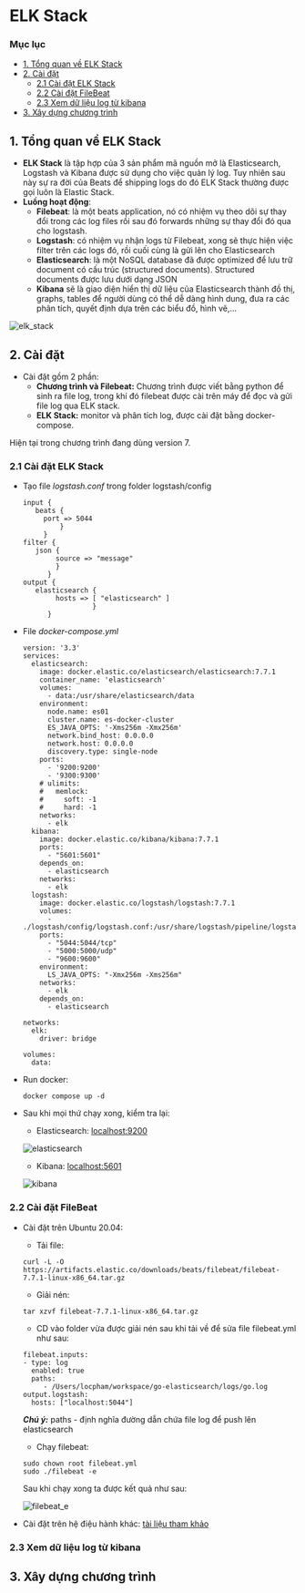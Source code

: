 # ELK Stack

### Mục lục 
* [1. Tổng quan về ELK Stack](#overview)
* [2. Cài đặt](#install)
    * [2.1 Cài đặt ELK Stack](#elk_stack_install)
    * [2.2 Cài đặt FileBeat](#filebeat_install)
    * [2.3 Xem dữ liệu log từ kibana](#log_kibana)
* [3. Xây dựng chương trình](#application)

<a name="overview"></a>
## 1. Tổng quan về ELK Stack

- **ELK Stack** là tập hợp của 3 sản phẩm mã nguồn mở là Elasticsearch, Logstash và Kibana được sử dụng cho việc quản lý log. Tuy nhiên sau này sự ra đời của Beats để shipping logs do đó ELK Stack thường được gọi luôn là Elastic Stack. 
-  **Luồng hoạt động**:
    - **Filebeat**: là một beats application, nó có nhiệm vụ theo dõi sự thay đổi trong các log files rồi sau đó forwards những sự thay đổi đó qua cho logstash.
    - **Logstash**: có nhiệm vụ nhận logs từ Filebeat, xong sẽ thực hiện việc filter trên các logs đó, rồi cuối cùng là gửi lên cho Elasticsearch
    - **Elasticsearch**: là một NoSQL database đã được optimized để lưu trữ document có cấu trúc (structured documents). Structured documents được lưu dưới dạng JSON
    - **Kibana** sẽ là giao diện hiển thị dữ liệu của Elasticsearch thành đồ thị, graphs, tables để người dùng có thể dễ dàng hình dung, đưa ra các phân tích, quyết định dựa trên các biểu đồ, hình vẽ,…

![elk_stack](https://user-images.githubusercontent.com/103992475/182336538-2583ec35-aeab-4384-9186-67dabbdb1d04.png)


<a name="install"></a>
## 2. Cài đặt 
* Cài đặt gồm 2 phần:
    * **Chương trình và Filebeat:** Chương trình được viết bằng python để sinh ra file log, trong khí đó filebeat được cài trên máy để đọc và gửi file log qua ELK stack.
    * **ELK Stack:** monitor và phân tích log, được cài đặt bằng docker-compose.  

Hiện tại trong chương trình đang dùng version 7.

<a name="elk_stack_install"></a>
### 2.1 Cài đặt ELK Stack 

* Tạo file *logstash.conf* trong folder logstash/config
   ```
   input {
      beats {
        port => 5044
            }
        }
   filter {
      json {
           source => "message"
           }
         }
   output {
      elasticsearch {
           hosts => [ "elasticsearch" ]
                    }
         }
   ```
*  File *docker-compose.yml*
   ```
   version: '3.3'
   services:
     elasticsearch:
       image: docker.elastic.co/elasticsearch/elasticsearch:7.7.1
       container_name: 'elasticsearch'
       volumes:
         - data:/usr/share/elasticsearch/data
       environment:
         node.name: es01
         cluster.name: es-docker-cluster
         ES_JAVA_OPTS: '-Xms256m -Xmx256m'
         network.bind_host: 0.0.0.0
         network.host: 0.0.0.0
         discovery.type: single-node
       ports:
         - '9200:9200'
         - '9300:9300'
       # ulimits:
       #   memlock:
       #     soft: -1
       #     hard: -1
       networks:
         - elk
     kibana:
       image: docker.elastic.co/kibana/kibana:7.7.1
       ports:
         - "5601:5601"
       depends_on:
         - elasticsearch
       networks:
         - elk
     logstash:
       image: docker.elastic.co/logstash/logstash:7.7.1
       volumes:
         - ./logstash/config/logstash.conf:/usr/share/logstash/pipeline/logstash.conf:ro
       ports:
         - "5044:5044/tcp"
         - "5000:5000/udp"
         - "9600:9600"
       environment:
         LS_JAVA_OPTS: "-Xmx256m -Xms256m"
       networks:
         - elk
       depends_on:
         - elasticsearch

   networks:
     elk:
       driver: bridge

   volumes:
     data:
   ```
* Run docker:
   ```
   docker compose up -d
   ```
* Sau khi mọi thứ chạy xong, kiểm tra lại:
   * Elasticsearch: [localhost:9200](http://localhost:9200/)
   
   ![elasticsearch](https://user-images.githubusercontent.com/103992475/182545817-1d6521be-e727-42a0-83a5-0731dd5b24e2.png)
   
   * Kibana: [localhost:5601](http://localhost:5601/)

   ![kibana](https://user-images.githubusercontent.com/103992475/182546061-71ae7ff9-b9b6-474f-a93d-c5b4dc463eb1.png)
   

<a name="filebeat_install"></a>
### 2.2 Cài đặt FileBeat

* Cài đặt trên Ubuntu 20.04:
    * Tải file:
    ```
    curl -L -O https://artifacts.elastic.co/downloads/beats/filebeat/filebeat-7.7.1-linux-x86_64.tar.gz
    ```
    * Giải nén:
    ```
    tar xzvf filebeat-7.7.1-linux-x86_64.tar.gz
    ```
    * CD vào folder vừa được giải nén sau khi tải về để sửa file filebeat.yml như sau:
    ```
   filebeat.inputs:
   - type: log
      enabled: true
      paths:
         - /Users/locpham/workspace/go-elasticsearch/logs/go.log
   output.logstash:
      hosts: ["localhost:5044"]
    ```
    ***Chú ý:*** paths - định nghĩa đường dẫn chứa file log để push lên elasticsearch
   * Chạy filebeat:
   ```
   sudo chown root filebeat.yml
   sudo ./filebeat -e
   ```
   Sau khi chạy xong ta được kết quả như sau:
   
   ![filebeat_e](https://user-images.githubusercontent.com/103992475/182547209-cfef2e7d-4b1a-4f58-a157-605374c34092.png)


* Cài đặt trên hệ điệu hành khác:
[tài liệu tham khảo](https://www.elastic.co/guide/en/beats/filebeat/7.7/filebeat-getting-started.html)

<a name="log_kibana"></a>
### 2.3 Xem dữ liệu log từ kibana 

<a name="application"></a>
## 3. Xây dựng chương trình 
